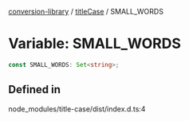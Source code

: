 [conversion-library](../../../globals.md) / [titleCase](../index.md) / SMALL\_WORDS

# Variable: SMALL\_WORDS

```ts
const SMALL_WORDS: Set<string>;
```

## Defined in

node\_modules/title-case/dist/index.d.ts:4
